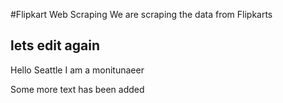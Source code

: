 #Flipkart Web Scraping
We are scraping the data from Flipkarts

## lets edit again

Hello Seattle I am a monitunaeer

Some more text has been added
